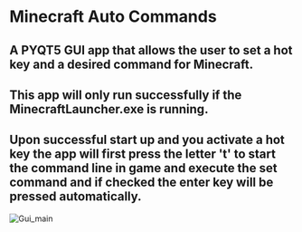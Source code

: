 # Minecraft Auto Commands
## A PYQT5 GUI app that allows the user to set a hot key and a desired command for Minecraft.

## This app will only run successfully if the MinecraftLauncher.exe is running.
## Upon successful start up and you activate a hot key the app will first press the letter 't' to start the command line in game and execute the set command and if checked the enter key will be pressed automatically.

![Gui_main](https://raw.githubusercontent.com/g-ulrich/MinecraftCommmands/main/images/app.PNG)
